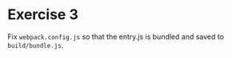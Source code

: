 # Exercise 3

Fix `webpack.config.js` so that the entry.js is bundled and saved to `build/bundle.js`.
